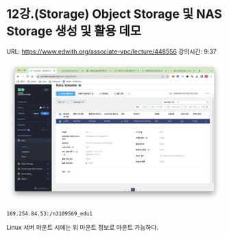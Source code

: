 # 12강.(Storage) Object Storage 및 NAS Storage 생성 및 활용 데모

URL: https://www.edwith.org/associate-vpc/lecture/448556
강의시간: 9:37

![Untitled](12%E1%84%80%E1%85%A1%E1%86%BC%20(Storage)%20Object%20Storage%20%E1%84%86%E1%85%B5%E1%86%BE%20NAS%20Storage%20%E1%84%89%E1%85%A2%E1%86%BC%2072e417a9d5674306a529f8b495c21d46/Untitled.png)

`169.254.84.53:/n3109569_edu1`

Linux 서버 마운트 시에는 위 마운트 정보로 마운트 가능하다.